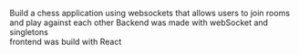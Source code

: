 Build a chess application using websockets that allows users to join rooms and play against each other
Backend was made with webSocket and singletons  
frontend was build with React 

 
 
 
 
